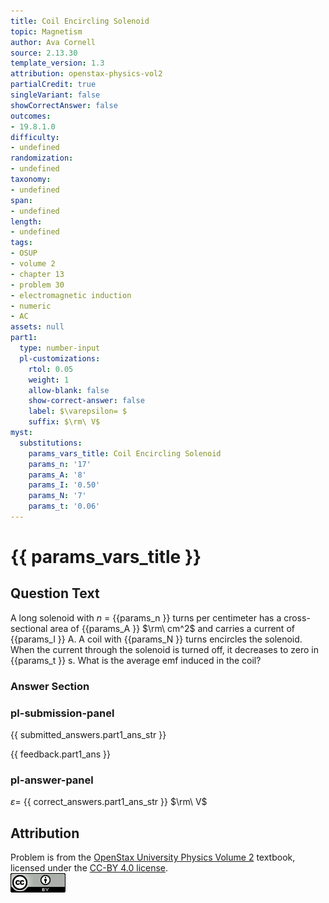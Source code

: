```yaml
---
title: Coil Encircling Solenoid
topic: Magnetism
author: Ava Cornell
source: 2.13.30
template_version: 1.3
attribution: openstax-physics-vol2
partialCredit: true
singleVariant: false
showCorrectAnswer: false
outcomes:
- 19.8.1.0
difficulty:
- undefined
randomization:
- undefined
taxonomy:
- undefined
span:
- undefined
length:
- undefined
tags:
- OSUP
- volume 2
- chapter 13
- problem 30
- electromagnetic induction
- numeric
- AC
assets: null
part1:
  type: number-input
  pl-customizations:
    rtol: 0.05
    weight: 1
    allow-blank: false
    show-correct-answer: false
    label: $\varepsilon= $
    suffix: $\rm\ V$
myst:
  substitutions:
    params_vars_title: Coil Encircling Solenoid
    params_n: '17'
    params_A: '8'
    params_I: '0.50'
    params_N: '7'
    params_t: '0.06'
---
```

# {{ params_vars_title }}

## Question Text

A long solenoid with $n$ = {{params_n }} turns per centimeter has a cross-sectional area of {{params_A }} $\rm\ cm^2$ and carries a current of {{params_I }} $\textrm{A}$. A coil with {{params_N }} turns encircles the solenoid. When the current through the solenoid is turned off, it decreases to zero in {{params_t }} $\textrm{ s}$. What is the average emf induced in the coil?

### Answer Section

### pl-submission-panel

{{ submitted_answers.part1_ans_str }}

{{ feedback.part1_ans }}

### pl-answer-panel

$\varepsilon=$ {{ correct_answers.part1_ans_str }} $\rm\ V$

## Attribution

Problem is from the [OpenStax University Physics Volume 2](https://openstax.org/details/books/university-physics-volume-2) textbook, licensed under the [CC-BY 4.0 license](https://creativecommons.org/licenses/by/4.0/).<br>![Image representing the Creative Commons 4.0 BY license.](https://raw.githubusercontent.com/firasm/bits/master/by.png)